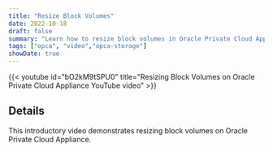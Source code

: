 ```yaml
---
title: "Resize Block Volumes"
date: 2022-10-18
draft: false
summary: "Learn how to resize block volumes in Oracle Private Cloud Applicance."
tags: ["opca", "video","opca-storage"]
showDate: true
---
```


{{< youtube id="bO2kM9tSPU0" title="Resizing Block Volumes on Oracle Private Cloud Appliance YouTube video" >}}

## Details

This introductory video demonstrates resizing block volumes on Oracle Private Cloud Appliance.
